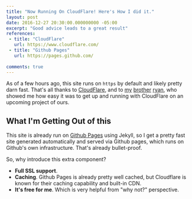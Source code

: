 ```yaml
---
title: "Now Running On CloudFlare! Here's How I did it."
layout: post
date: 2016-12-27 20:30:00.000000000 -05:00
excerpt: "Good advice leads to a great result"
references:
 - title: "CloudFlare"
   url: https://www.cloudflare.com/
 - title: "Github Pages"
   url: https://pages.github.com/
 
comments: true
---
```

As of a few hours ago, this site runs on `https` by default and likely pretty darn fast. That's all thanks to [CloudFlare](https://www.cloudflare.com/), and to [my] [brother] [ryan], who showed me how easy it was to get up and running with CloudFlare on an upcoming project of ours.

## What I'm Getting Out of this
This site is already run on [Github Pages](https://pages.github.com/) using Jekyll, so I get a pretty fast site generated automatically and served via Github pages, which runs on Github's own infrastructure. That's already bullet-proof. 

So, why introduce this extra component?

* **Full SSL support**. 
* **Caching**. Github Pages is already pretty well cached, but Cloudflare is known for their caching capability and built-in CDN. 
* **It's free for me**. Which is very helpful from "why not?" perspective.

[my]: http://RyanKilleen.com
[brother]: http://Github.com/RyKilleen
[ryan]: http://twitter.com/deathbypapercut